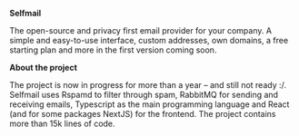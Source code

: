 **Selfmail**

The open-source and privacy first email provider for your company. A simple and easy-to-use interface, custom addresses, own domains, a free starting plan and more in the first version coming soon.


**About the project**

The project is now in progress for more than a year – and still not ready :/. Selfmail uses Rspamd to filter through spam, RabbitMQ for sending and receiving emails, Typescript as the main programming language and React (and for some packages NextJS) for the frontend. The project contains more than 15k lines of code.
